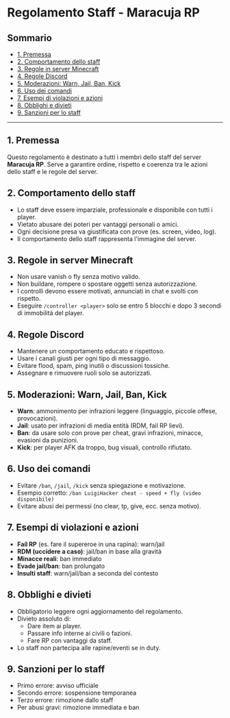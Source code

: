 # Regolamento Staff - Maracuja RP

## Sommario
- [1. Premessa](#1-premessa)
- [2. Comportamento dello staff](#2-comportamento-dello-staff)
- [3. Regole in server Minecraft](#3-regole-in-server-minecraft)
- [4. Regole Discord](#4-regole-discord)
- [5. Moderazioni: Warn, Jail, Ban, Kick](#5-moderazioni-warn-jail-ban-kick)
- [6. Uso dei comandi](#6-uso-dei-comandi)
- [7. Esempi di violazioni e azioni](#7-esempi-di-violazioni-e-azioni)
- [8. Obblighi e divieti](#8-obblighi-e-divieti)
- [9. Sanzioni per lo staff](#9-sanzioni-per-lo-staff)

---

## 1. Premessa
Questo regolamento è destinato a tutti i membri dello staff del server **Maracuja RP**. Serve a garantire ordine, rispetto e coerenza tra le azioni dello staff e le regole del server.

## 2. Comportamento dello staff
- Lo staff deve essere imparziale, professionale e disponibile con tutti i player.
- Vietato abusare dei poteri per vantaggi personali o amici.
- Ogni decisione presa va giustificata con prove (es. screen, video, log).
- Il comportamento dello staff rappresenta l'immagine del server.

## 3. Regole in server Minecraft
- Non usare vanish o fly senza motivo valido.
- Non buildare, rompere o spostare oggetti senza autorizzazione.
- I controlli devono essere motivati, annunciati in chat e svolti con rispetto.
- Eseguire `/controller <player>` solo se entro 5 blocchi e dopo 3 secondi di immobilità del player.

## 4. Regole Discord
- Mantenere un comportamento educato e rispettoso.
- Usare i canali giusti per ogni tipo di messaggio.
- Evitare flood, spam, ping inutili o discussioni tossiche.
- Assegnare e rimuovere ruoli solo se autorizzati.

## 5. Moderazioni: Warn, Jail, Ban, Kick
- **Warn**: ammonimento per infrazioni leggere (linguaggio, piccole offese, provocazioni).
- **Jail**: usato per infrazioni di media entità (RDM, fail RP lievi).
- **Ban**: da usare solo con prove per cheat, gravi infrazioni, minacce, evasioni da punizioni.
- **Kick**: per player AFK da troppo, bug visuali, controllo rifiutato.

## 6. Uso dei comandi
- Evitare `/ban`, `/jail`, `/kick` senza spiegazione e motivazione.
- Esempio corretto: `/ban LuigiHacker cheat - speed + fly (video disponibile)`
- Evitare abusi dei permessi (no clear, tp, give, ecc. senza motivo).

## 7. Esempi di violazioni e azioni
- **Fail RP** (es. fare il supereroe in una rapina): warn/jail
- **RDM (uccidere a caso)**: jail/ban in base alla gravità
- **Minacce reali**: ban immediato
- **Evade jail/ban**: ban prolungato
- **Insulti staff**: warn/jail/ban a seconda del contesto

## 8. Obblighi e divieti
- Obbligatorio leggere ogni aggiornamento del regolamento.
- Divieto assoluto di:
  - Dare item ai player.
  - Passare info interne ai civili o fazioni.
  - Fare RP con vantaggi da staff.
- Lo staff non partecipa alle rapine/eventi se in duty.

## 9. Sanzioni per lo staff
- Primo errore: avviso ufficiale
- Secondo errore: sospensione temporanea
- Terzo errore: rimozione dallo staff
- Per abusi gravi: rimozione immediata e ban

